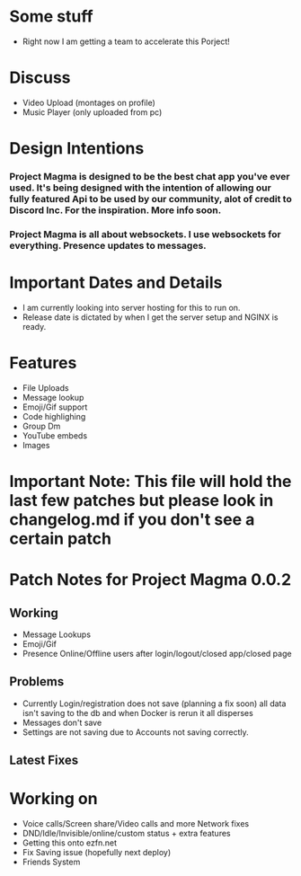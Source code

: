 # Some stuff
* Right now I am getting a team to accelerate this Porject!
# Discuss
* Video Upload (montages on profile) 
* Music Player (only uploaded from pc) 
# Design Intentions
### Project Magma is designed to be the best chat app you've ever used. It's being designed with the intention of allowing our fully featured Api to be used by our community, alot of credit to Discord Inc. For the inspiration. More info soon. 
### Project Magma is all about websockets. I use websockets for everything. Presence updates to messages. 
# Important Dates and Details
* I am currently looking into server hosting for this to run on. 
* Release date is dictated by when I get the server setup and NGINX is ready. 
# Features
* File Uploads
* Message lookup
* Emoji/Gif support
* Code highlighing
* Group Dm
* YouTube embeds
* Images
# Important Note: This file will hold the last few patches but please look in changelog.md if you don't see a certain patch
# Patch Notes for Project Magma 0.0.2
## Working
* Message Lookups
* Emoji/Gif
* Presence Online/Offline users after login/logout/closed app/closed page

## Problems
* Currently Login/registration does not save (planning a fix soon) all data isn't saving to the db and when Docker is rerun it all disperses
* Messages don't save
* Settings are not saving due to Accounts not saving correctly.  
## Latest Fixes

# Working on
* Voice calls/Screen share/Video calls and more Network fixes
* DND/Idle/Invisible/online/custom status + extra features 
* Getting this onto ezfn.net
* Fix Saving issue (hopefully next deploy) 
* Friends System
